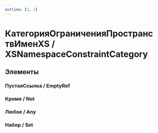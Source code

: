 ```yaml
---
outline: [2, 3]
---
```


# КатегорияОграниченияПространствИменXS / XSNamespaceConstraintCategory


## Элементы


### ПустаяСсылка / EmptyRef


### Кроме / Not


### Любое / Any


### Набор / Set

